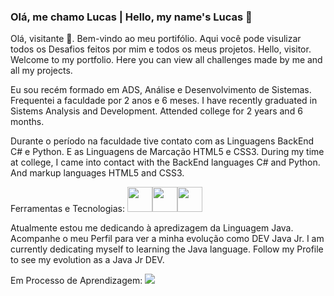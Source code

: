 ### Olá, me chamo Lucas | Hello, my name's Lucas 👋

Olá, visitante :space_invader:. Bem-vindo ao meu portifólio. Aqui você pode visulizar todos os Desafios feitos por mim e todos os meus projetos.
Hello, visitor. Welcome to my portfolio. Here you can view all challenges made by me and all my projects.

Eu sou recém formado em ADS, Análise e Desenvolvimento de Sistemas. Frequentei a faculdade por 2 anos e 6 meses.
I have recently graduated in Sistems Analysis and Development. Attended college for 2 years and 6 months.

Durante o período na faculdade tive contato com as Linguagens BackEnd C# e Python. E as Linguagens de Marcação HTML5 e CSS3.
During my time at college, I came into contact with the BackEnd languages C# and Python. And markup languages HTML5 and CSS3.

Ferramentas e Tecnologias:
<img src="https://cdn.jsdelivr.net/gh/devicons/devicon/icons/python/python-original-wordmark.svg" width="40" height="40" /><img src="https://cdn.jsdelivr.net/gh/devicons/devicon/icons/html5/html5-original.svg" width="40" height="40"/><img src="https://cdn.jsdelivr.net/gh/devicons/devicon/icons/css3/css3-original.svg" width="40" height="40"/>


Atualmente estou me dedicando à apredizagem da Linguagem Java. Acompanhe o meu Perfil para ver a minha evolução como DEV Java Jr.
I am currently dedicating myself to learning the Java language. Follow my Profile to see my evolution as a Java Jr DEV.

Em Processo de Aprendizagem:
<img src="https://cdn.jsdelivr.net/gh/devicons/devicon/icons/java/java-original-wordmark.svg" />
